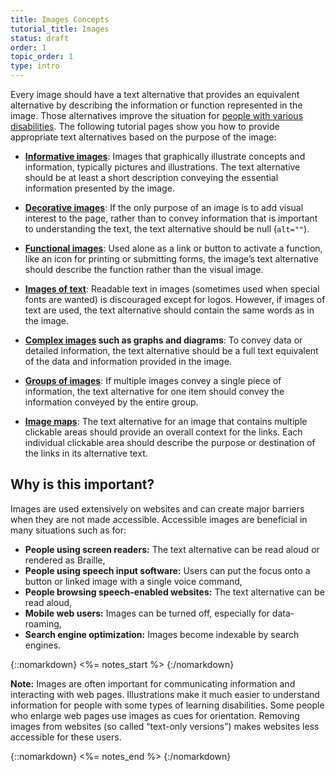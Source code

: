 ```yaml
---
title: Images Concepts
tutorial_title: Images
status: draft
order: 1
topic_order: 1
type: intro
---
```


Every image should have a text alternative that provides an equivalent alternative by describing the information or function represented in the image. Those alternatives improve the situation for [people with various disabilities](#why-is-this-important). The following tutorial pages show you how to provide appropriate text alternatives based on the purpose of the image:

-   **[Informative images](informative.html)**: Images that graphically illustrate concepts and information, typically pictures and illustrations. The text alternative should be at least a short description conveying the essential information presented by the image.

-   **[Decorative images](decorative.html)**: If the only purpose of an image is to add visual interest to the page, rather than to convey information that is important to understanding the text, the text alternative should be null (`alt=""`).

-   **[Functional images](functional.html)**: Used alone as a link or button to activate a function, like an icon for printing or submitting forms, the image’s text alternative should describe the function rather than the visual image.

-   **[Images of text](textual.html)**: Readable text in images (sometimes used when special fonts are wanted) is discouraged except for logos. However, if images of text are used, the text alternative should contain the same words as in the image.

-   **[Complex images](complex.html) such as graphs and diagrams**: To convey data or detailed information, the text alternative should be a full text equivalent of the data and information provided in the image.

-   **[Groups of images](groups.html)**: If multiple images convey a single piece of information, the text alternative for one item should convey the information conveyed by the entire group.

-   **[Image maps](imagemap.html)**: The text alternative for an image that contains multiple clickable areas should provide an overall context for the links. Each individual clickable area should describe the purpose or destination of the links in its alternative text.

## Why is this important?

Images are used extensively on websites and can create major barriers
when they are not made accessible. Accessible images are beneficial in
many situations such as for:

-   **People using screen readers:** The text alternative can be read aloud or rendered as Braille,
-   **People using speech input software:** Users can put the focus onto a button or linked image with a single voice command,
-   **People browsing speech-enabled websites:** The text alternative can be read aloud,
-   **Mobile web users:** Images can be turned off, especially for data-roaming,
-   **Search engine optimization:** Images become indexable by search engines.


{::nomarkdown}
<%= notes_start %>
{:/nomarkdown}

**Note:** Images are often important for communicating information and interacting with web pages. Illustrations make it much easier to understand information for people with some types of learning disabilities. Some people who enlarge web pages use images as cues for orientation. Removing images from websites (so called “text-only versions”) makes websites less accessible for these users.

{::nomarkdown}
<%= notes_end %>
{:/nomarkdown}
